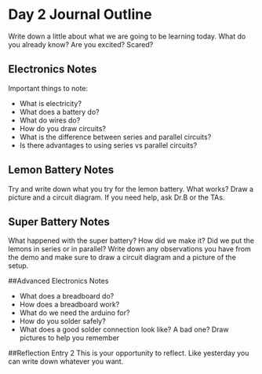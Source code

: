 # Day 2 Journal Outline
Write down a little about what we are going to be learning today. What do you already know? Are you excited? Scared?

## Electronics Notes
Important things to note:
- What is electricity?
- What does a battery do?
- What do wires do?
- How do you draw circuits?
- What is the difference between series and parallel circuits?
- Is there advantages to using series vs parallel circuits?

## Lemon Battery Notes
Try and write down what you try for the lemon battery. What works? Draw a picture and a circuit diagram. If you need help, ask Dr.B or the TAs.

## Super Battery Notes
What happened with the super battery? How did we make it? Did we put the lemons in series or in parallel?
Write down any observations you have from the demo and make sure to draw a circuit diagram and a picture of the setup.

##Advanced Electronics Notes
- What does a breadboard do?
- How does a breadboard work?
- What do we need the arduino for?
- How do you solder safely?
- What does a good solder connection look like? A bad one? Draw pictures to help you remember

##Reflection Entry 2
This is your opportunity to reflect.
Like yesterday you can write down whatever you want.
